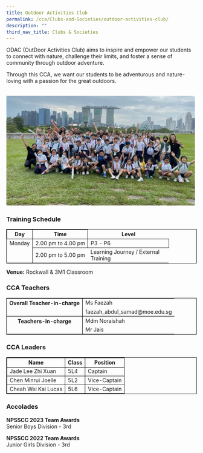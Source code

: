 ```yaml
---
title: Outdoor Activities Club
permalink: /cca/Clubs-and-Societies/outdoor-activities-club/
description: ""
third_nav_title: Clubs & Societies
---
```

ODAC (OutDoor Activities Club) aims to inspire and empower our students to connect with nature, challenge their limits, and foster a sense of community through outdoor adventure.

Through this CCA, we want our students to be adventurous and nature-loving with a passion for the great outdoors.
<br><br>

![](/images/odac%201.jpg)



### Training Schedule

<table style="border-collapse: collapse; border: 1px solid black;">
  <thead>
    <tr>
      <th style="border: 1px solid black;">Day</th>
      <th style="border: 1px solid black;">Time</th>
      <th style="border: none" width="200">Level</th>
	    </tr>
  </thead>
  <tbody>
    <tr>
      <td style="border: none;">Monday</td>
      <td style="border: 1px solid black;">2.00 pm to 4.00 pm</td>
      <td style="border: 1px solid black"> P3 - P6</td>
				</tr>
		    <tr>
      <td style="border-right: 1px solid black">
      </td>
		<td style="border none;">2.00 pm to 5.00 pm</td>
      <td style="border none;"> Learning Journey / External Training</td>
								</tr>
		  </tbody>
</table>


**Venue:**
Rockwall &amp; 3M1 Classroom

### CCA Teachers

<table style="border-collapse: collapse; border: 1px solid black;">
  <tbody>
    <tr>
      <th style="border: none; border-right: 1px solid black">Overall Teacher-in-charge
      </th><td style="border: none;">Ms Faezah</td>
		 </tr>
    <tr>
      <td style="border-bottom: 1px solid black; border-right: 1px solid black"></td>
      <td style="border-bottom: 1px solid black;">faezah_abdul_samad@moe.edu.sg</td>
    </tr>
    <tr>
      <th style="border: none; border-right: 1px solid black">Teachers-in-charge
      </th><td style="border: none;">Mdm Noraishah</td>
    </tr>
    <tr>
      <td style="border: none;border-right: 1px solid black"></td>
      <td style="border: none;">Mr Jais</td>
        </tr>
  </tbody>
</table>

### CCA Leaders

<table style="border-collapse: collapse; border: 1px solid black;">
  <thead>
    <tr>
      <th style="border: 1px solid black;">Name</th>
      <th style="border: 1px solid black;">Class</th>
      <th style="border: 1px solid black;">Position</th>
    </tr>
  </thead>
  <tbody>
    <tr>
      <td style="border: 1px solid black;">Jade Lee Zhi Xuan</td>
      <td style="border: 1px solid black;">5L4</td>
      <td style="border: 1px solid black;">Captain</td>
    </tr>
    <tr>
      <td style="border: 1px solid black;">Chen Minrui Joelle</td>
      <td style="border: 1px solid black;">5L2</td>
      <td style="border: 1px solid black;">Vice-Captain</td>
    </tr>
		  <tr>
      <td style="border: 1px solid black;">Cheah Wei Kai Lucas</td>
      <td style="border: 1px solid black;">5L6</td>
      <td style="border: 1px solid black;">Vice-Captain</td>
    </tr>
  </tbody>
</table>


### Accolades 

**NPSSCC 2023 Team Awards**  <br>
Senior Boys Division - 3rd

**NPSSCC 2022 Team Awards**  <br>
Junior Girls Division - 3rd